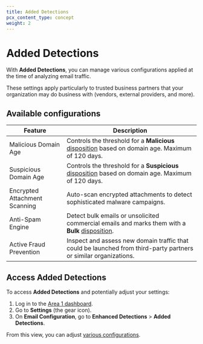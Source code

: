 ```yaml
---
title: Added Detections
pcx_content_type: concept
weight: 2
---
```


# Added Detections

With **Added Detections**, you can manage various configurations applied at the time of analyzing email traffic.

These settings apply particularly to trusted business partners that your organization may do business with (vendors, external providers, and more).

## Available configurations

| Feature                       | Description                                                                                                                                                              |
| ----------------------------- | ------------------------------------------------------------------------------------------------------------------------------------------------------------------------ |
| Malicious Domain Age          | Controls the threshold for a **Malicious** [disposition](/email-security/reference/dispositions-and-attributes/#dispositions) based on domain age. Maximum of 120 days.  |
| Suspicious Domain Age         | Controls the threshold for a **Suspicious** [disposition](/email-security/reference/dispositions-and-attributes/#dispositions) based on domain age. Maximum of 120 days. |
| Encrypted Attachment Scanning | Auto-scan encrypted attachments to detect sophisticated malware campaigns.                                                                                               |
| Anti-Spam Engine              | Detect bulk emails or unsolicited commercial emails and marks them with a **Bulk** [disposition](/email-security/reference/dispositions-and-attributes/#dispositions).   |
| Active Fraud Prevention       | Inspect and assess new domain traffic that could be launched from third-party partners or similar organizations.                                                         |

## Access Added Detections

To access **Added Detections** and potentially adjust your settings:

1. Log in to the [Area 1 dashboard](https://horizon.area1security.com/).
2. Go to **Settings** (the gear icon).
3. On **Email Configuration**, go to **Enhanced Detections** > **Added Detections**.

From this view, you can adjust [various configurations](#available-configurations).
